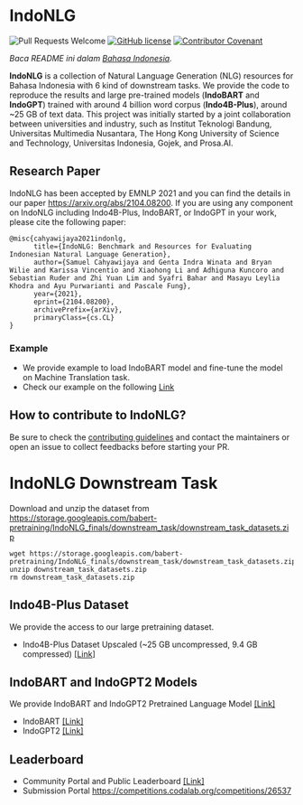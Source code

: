 # IndoNLG 
![Pull Requests Welcome](https://img.shields.io/badge/PRs-welcome-brightgreen.svg?style=flat) [![GitHub license](https://img.shields.io/badge/license-MIT-blue.svg)](https://github.com/indobenchmark/indonlg/blob/master/LICENSE) [![Contributor Covenant](https://img.shields.io/badge/Contributor%20Covenant-v2.0%20adopted-ff69b4.svg)](CODE_OF_CONDUCT.md)

*Baca README ini dalam [Bahasa Indonesia](README.id.md).*

<b>IndoNLG</b> is a collection of Natural Language Generation (NLG) resources for Bahasa Indonesia with 6 kind of downstream tasks. We provide the code to reproduce the results and large pre-trained models (<b>IndoBART</b> and <b>IndoGPT</b>) trained with around 4 billion word corpus (<b>Indo4B-Plus</b>), around ~25 GB of text data. This project was initially started by a joint collaboration between universities and industry, such as Institut Teknologi Bandung, Universitas Multimedia Nusantara, The Hong Kong University of Science and Technology, Universitas Indonesia, Gojek, and Prosa.AI.

## Research Paper
IndoNLG has been accepted by EMNLP 2021 and you can find the details in our paper https://arxiv.org/abs/2104.08200.
If you are using any component on IndoNLG including Indo4B-Plus, IndoBART, or IndoGPT in your work, please cite the following paper:
```
@misc{cahyawijaya2021indonlg,
      title={IndoNLG: Benchmark and Resources for Evaluating Indonesian Natural Language Generation}, 
      author={Samuel Cahyawijaya and Genta Indra Winata and Bryan Wilie and Karissa Vincentio and Xiaohong Li and Adhiguna Kuncoro and Sebastian Ruder and Zhi Yuan Lim and Syafri Bahar and Masayu Leylia Khodra and Ayu Purwarianti and Pascale Fung},
      year={2021},
      eprint={2104.08200},
      archivePrefix={arXiv},
      primaryClass={cs.CL}
}
```

### Example
- We provide example to load IndoBART model and fine-tune the model on Machine Translation task.
- Check our example on the following [Link](https://github.com/indobenchmark/indonlg/tree/master/examples)

## How to contribute to IndoNLG?
Be sure to check the [contributing guidelines](https://github.com/indobenchmark/indonlg/blob/master/CONTRIBUTING.md) and contact the maintainers or open an issue to collect feedbacks before starting your PR.

# IndoNLG Downstream Task
Download and unzip the dataset from https://storage.googleapis.com/babert-pretraining/IndoNLG_finals/downstream_task/downstream_task_datasets.zip

```
wget https://storage.googleapis.com/babert-pretraining/IndoNLG_finals/downstream_task/downstream_task_datasets.zip
unzip downstream_task_datasets.zip
rm downstream_task_datasets.zip
```

## Indo4B-Plus Dataset
We provide the access to our large pretraining dataset.
- Indo4B-Plus Dataset Upscaled (~25 GB uncompressed, 9.4 GB compressed) [[Link]](https://storage.googleapis.com/babert-pretraining/IndoNLG_finals/IndoNLG_ALL_new_dataset_preprocessed_uncased.txt.zip)

## IndoBART and IndoGPT2 Models
We provide IndoBART and IndoGPT2 Pretrained Language Model [[Link]](https://huggingface.co/indobenchmark)
- IndoBART [[Link]](#)
- IndoGPT2 [[Link]](#)

## Leaderboard
- Community Portal and Public Leaderboard [[Link]](https://www.indobenchmark.com/leaderboard.html)
- Submission Portal https://competitions.codalab.org/competitions/26537
